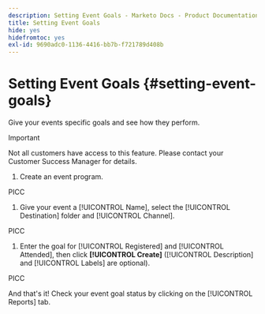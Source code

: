 ```yaml
---
description: Setting Event Goals - Marketo Docs - Product Documentation
title: Setting Event Goals
hide: yes
hidefromtoc: yes
exl-id: 9690adc0-1136-4416-bb7b-f721789d408b
---
```

# Setting Event Goals {#setting-event-goals}

Give your events specific goals and see how they perform.

>[!IMPORTANT]
>Not all customers have access to this feature. Please contact your Customer Success Manager for details.

1. Create an event program.

PICC

1. Give your event a [!UICONTROL Name], select the [!UICONTROL Destination] folder and [!UICONTROL Channel].

PICC

1. Enter the goal for [!UICONTROL Registered] and [!UICONTROL Attended], then click **[!UICONTROL Create]** ([!UICONTROL Description] and [!UICONTROL Labels] are optional).

PICC

And that's it! Check your event goal status by clicking on the [!UICONTROL Reports] tab.
